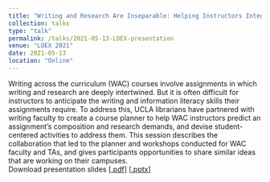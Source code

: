 ```yaml
---
title: "Writing and Research Are Inseparable: Helping Instructors Integrate Research and Writing Instruction in Writing Across the Curriculum Course Planning"
collection: talks
type: "talk"
permalink: /talks/2021-05-13-LOEX-presentation
venue: "LOEX 2021"
date: 2021-05-13
location: "Online"
---
```

Writing across the curriculum (WAC) courses involve assignments in which writing and research are deeply intertwined. But it is often difficult for instructors to anticipate the writing and information literacy skills their assignments require. To address this, UCLA librarians have partnered with writing faculty to create a course planner to help WAC instructors predict an assignment’s composition and research demands, and devise student-centered activities to address them. This session describes the collaboration that led to the planner and workshops conducted for WAC faculty and TAs, and gives participants opportunities to share similar ideas that are working on their campuses.  
Download presentation slides [[.pdf]](https://academic.mattweirick.com/files/LOEX-2021-slides.pdf) [[.pptx]](https://academic.mattweirick.com/files/LOEX-2021-slides.pptx)
